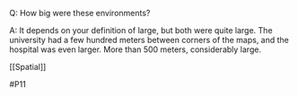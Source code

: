 Q: How big were these environments?

A: It depends on your definition of large, but both were quite large. The university had a few hundred meters between corners of the maps, and the hospital was even larger. More than 500 meters, considerably large.

[[Spatial]]

#P11 